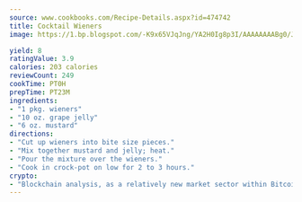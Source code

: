 ```yaml
---
source: www.cookbooks.com/Recipe-Details.aspx?id=474742
title: Cocktail Wieners
image: https://1.bp.blogspot.com/-K9x65VJqJng/YA2H0Ig8p3I/AAAAAAAABg0/JRKr7ZzesxofwlGw6YudXad_aQn9BD52QCLcBGAsYHQ/s299/2.png

yield: 8
ratingValue: 3.9
calories: 203 calories
reviewCount: 249
cookTime: PT0H
prepTime: PT23M
ingredients:
- "1 pkg. wieners"
- "10 oz. grape jelly"
- "6 oz. mustard"
directions:
- "Cut up wieners into bite size pieces."
- "Mix together mustard and jelly; heat."
- "Pour the mixture over the wieners."
- "Cook in crock-pot on low for 2 to 3 hours."
crypto:
- "Blockchain analysis, as a relatively new market sector within Bitcoin, demonstrates the weakness of pseudonymity."
---
```

